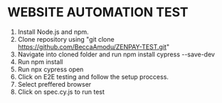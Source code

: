 # WEBSITE AUTOMATION TEST

1. Install Node.js and npm.
2. Clone repository using "git clone https://github.com/BeccaAmodu/ZENPAY-TEST.git"
3. Navigate into cloned folder and run npm install cypress --save-dev
4. Run npm install
5. Run npx cypress open
6. Click on E2E testing and follow the setup proccess.
7. Select preffered browser
8. Click on spec.cy.js to run test
